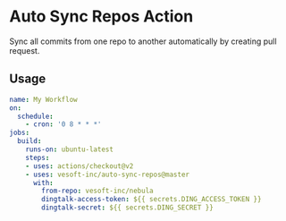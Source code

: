 # Auto Sync Repos Action

Sync all commits from one repo to another automatically by creating pull request.


## Usage

```yaml
name: My Workflow
on:
  schedule:
    - cron: '0 8 * * *'
jobs:
  build:
    runs-on: ubuntu-latest
    steps:
    - uses: actions/checkout@v2
    - uses: vesoft-inc/auto-sync-repos@master
      with:
        from-repo: vesoft-inc/nebula
        dingtalk-access-token: ${{ secrets.DING_ACCESS_TOKEN }}
        dingtalk-secret: ${{ secrets.DING_SECRET }}
```
